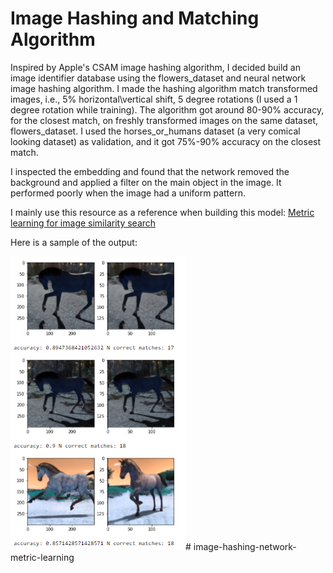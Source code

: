 # Image Hashing and Matching Algorithm

Inspired by Apple's CSAM image hashing algorithm, I decided build an image identifier database using the flowers_dataset and neural network image hashing algorithm. I made the hashing algorithm match transformed images, i.e., 5% horizontal\vertical shift, 5 degree rotations (I used a 1 degree rotation while training). The algorithm got around 80-90% accuracy, for the closest match, on freshly transformed images on the same dataset, flowers_dataset. I used the horses_or_humans dataset (a very comical looking dataset) as validation, and it got 75%-90% accuracy on the closest match.

I inspected the embedding and found that the network removed the background and applied a filter on the main object in the image. It performed poorly when the image had a uniform pattern.

I mainly use this resource as a reference when building this model: [Metric learning for image similarity search](https://keras.io/examples/vision/metric_learning/)


Here is a sample of the output:

![](images/1629527331186.png)#   i m a g e - h a s h i n g - n e t w o r k - m e t r i c - l e a r n i n g 
 
 